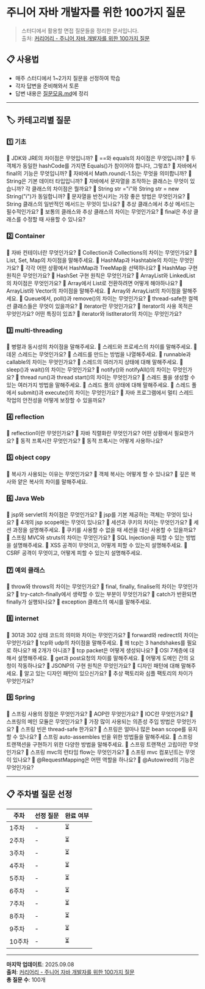 # 주니어 자바 개발자를 위한 100가지 질문

> 스터디에서 활용할 면접 질문들을 정리한 문서입니다.  
> 출처: [커리어리 - 주니어 자바 개발자를 위한 100가지 질문](https://careerly.co.kr/comments/83898)

## 📋 사용법

- 매주 스터디에서 1~2가지 질문을 선정하여 학습
- 각자 답변을 준비해와서 토론
- 답변 내용은 [질문모음.md](./질문모음.md)에 정리

---

## 🏷️ 카테고리별 질문

### 1️⃣ 기초

📌 JDK와 JRE의 차이점은 무엇입니까?
📌 ==와 equals의 차이점은 무엇입니까?
📌 두 객체가 동일한 hashCode를 가지면 Equals()가 참이어야 합니다, 그렇죠?
📌 자바에서 final의 기능은 무엇입니까?
📌 자바에서 Math.round(-1.5)는 무엇을 의미합니까?
📌 String은 기본 데이터 타입입니까?
📌 자바에서 문자열을 조작하는 클래스는 무엇이 있습니까? 각 클래스의 차이점은 뭘까요?
📌 String str ="i"와 String str = new String("i")가 동일합니까?
📌 문자열을 반전시키는 가장 좋은 방법은 무엇인가요?
📌 String 클래스의 일반적인 메서드는 무엇이 있나요?
📌 추상 클래스에서 추상 메서드는 필수적인가요?
📌 보통의 클래스와 추상 클래스의 차이는 무엇인가요?
📌 final은 추상 클래스를 수정할 때 사용할 수 있나요?

### 2️⃣ Container

📌 자바 컨테이너란 무엇인가요?
📌 Collection과 Collections의 차이는 무엇인가요?
📌 List, Set, Map의 차이점을 말해주세요.
📌 HashMap과 Hashtable의 차이는 무엇인가요?
📌 각각 어떤 상황에서 HashMap과 TreeMap을 선택하나요?
📌 HashMap 구현 원칙은 무엇인가요?
📌 HashSet 구현 원칙은 무엇인가요?
📌 ArrayList와 LinkedList의 차이점은 무엇인가요?
📌 Array에서 List로 전환하려면 어떻게 해야하나요?
📌 ArrayList와 Vector의 차이점을 말해주세요.
📌 Array와 ArrayList의 차이점을 말해주세요.
📌 Queue에서, poll()과 remove()의 차이는 무엇인가요?
📌 thread-safe한 컬렉션 클래스들은 무엇이 있을까요?
📌 iterator란 무엇인가요?
📌 iterator의 사용 목적은 무엇인가요? 어떤 특징이 있죠?
📌 iterator와 listIterator의 차이는 무엇인가요?

### 3️⃣ multi-threading

📌 병렬과 동시성의 차이점을 말해주세요.
📌 스레드와 프로세스의 차이를 말해주세요.
📌 데몬 스레드는 무엇인가요?
📌 스레드를 만드는 방법을 나열해주세요.
📌 runnable과 callable의 차이는 무엇인가요?
📌 스레드의 여러가지 상태에 대해 말해주세요.
📌 sleep()과 wait()의 차이는 무엇인가요?
📌 notify()와 notifyAll()의 차이는 무엇인가요?
📌 thread run()과 thread start()의 차이는 무엇인가요?
📌 스레드 풀을 생성할 수 있는 여러가지 방법을 말해주세요.
📌 스레드 풀의 상태에 대해 말해주세요.
📌 스레드 풀에서 submit()과 execute()의 차이는 무엇인가요?
📌 자바 프로그램에서 멀티 스레드 작업의 안전성을 어떻게 보장할 수 있을까요?

### 4️⃣ reflection

📌 reflection이란 무엇인가요?
📌 자바 직렬화란 무엇인가요? 어떤 상황에서 필요한가요?
📌 동적 프록시란 무엇인가요?
📌 동적 프록시는 어떻게 사용하나요?

### 5️⃣ object copy

📌 복사가 사용되는 이유는 무엇인가요?
📌 객체 복사는 어떻게 할 수 있나요?
📌 깊은 복사와 얕은 복사의 차이를 말해주세요.

### 6️⃣ Java Web

📌 jsp와 servlet의 차이점은 무엇인가요?
📌 jsp를 기본 제공하는 객체는 무엇이 있나요?
📌 4개의 jsp scope에는 무엇이 있나요?
📌 세션과 쿠키의 차이는 무엇인가요?
📌 세션 과정을 설명해주세요.
📌 쿠키를 사용할 수 없을 때 세션을 대신 사용할 수 있을까요?
📌 스프링 MVC와 struts의 차이는 무엇인가요?
📌 SQL Injection을 피할 수 있는 방법을 설명해주세요.
📌 XSS 공격이 무엇이고, 어떻게 피할 수 있는지 설명해주세요.
📌 CSRF 공격이 무엇이고, 어떻게 피할 수 있는지 설명해주세요.

### 7️⃣ 예외 클래스

📌 throw와 throws의 차이는 무엇인가요?
📌 final, finally, finalise의 차이는 무엇인가요?
📌 try-catch-finally에서 생략할 수 있는 부분이 무엇인가요?
📌 catch가 반환되면 finally가 실행되나요?
📌 exception 클래스의 예시를 말해주세요.

### 8️⃣ internet

📌 301과 302 상태 코드의 의미와 차이는 무엇인가요?
📌 forward와 redirect의 차이는 무엇인가요?
📌 tcp와 udp의 차이점을 말해주세요.
📌 왜 tcp는 3 handshakes를 필요로 하나요? 왜 2개가 아니죠?
📌 tcp packet은 어떻게 생성되나요?
📌 OSI 7계층에 대해서 설명해주세요.
📌 get과 post요청의 차이를 말해주세요.
📌 어떻게 도메인 간의 요청이 작동하나요?
📌 JSONP의 구현 원칙은 무엇인가요?
📌 디자인 패턴에 대해 말해주세요.
📌 알고 있는 디자인 패턴이 있으신가요?
📌 추상 팩토리와 심플 팩토리의 차이가 무엇인가요?

### 9️⃣ Spring

📌 스프링 사용의 장점은 무엇인가요?
📌 AOP란 무엇인가요?
📌 IOC란 무엇인가요?
📌 스프링의 메인 모듈은 무엇인가요?
📌 가장 많이 사용되는 의존성 주입 방법은 무엇인가요?
📌 스프링 빈은 thread-safe 한가요?
📌 스프링은 얼마나 많은 bean scope를 유지할 수 있나요?
📌 스프링 auto-assembles 빈을 위한 방법들을 말해주세요.
📌 스프링 트랜잭션을 구현하기 위한 다양한 방법을 말해주세요.
📌 스프링 트랜잭션 고립이란 무엇인가요?
📌 스프링 mvc의 런타임 flow는 무엇인가요?
📌 스프링 mvc 컴포넌트는 무엇이 있나요?
📌 @RequestMapping은 어떤 역할을 하나요?
📌 @Autowired의 기능은 무엇인가요?

---

## 📋 주차별 질문 선정

| 주차 | 선정 질문 | 완료 여부 |
|------|-----------|----------|
| 1주차 | - | ⏳ |
| 2주차 | - | ⏳ |
| 3주차 | - | ⏳ |
| 4주차 | - | ⏳ |
| 5주차 | - | ⏳ |
| 6주차 | - | ⏳ |
| 7주차 | - | ⏳ |
| 8주차 | - | ⏳ |
| 9주차 | - | ⏳ |
| 10주차 | - | ⏳ |

---

**마지막 업데이트**: 2025.09.08  
**출처**: [커리어리 - 주니어 자바 개발자를 위한 100가지 질문](https://careerly.co.kr/comments/83898)  
**총 질문 수**: 100개